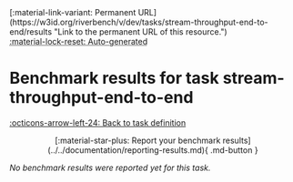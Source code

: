 <div markdown class="rb-top-buttons"><div markdown>[:material-link-variant: Permanent URL](https://w3id.org/riverbench/v/dev/tasks/stream-throughput-end-to-end/results "Link to the permanent URL of this resource.")</div><div markdown><abbr title="This page is entirely automatically generated and cannot be edited.">:material-lock-reset: Auto-generated</abbr></div></div>

# Benchmark results for task stream-throughput-end-to-end

[:octicons-arrow-left-24: Back to task definition](index.md)

<div style="text-align: center" markdown>[:material-star-plus: Report your benchmark results](../../documentation/reporting-results.md){ .md-button }</div>

_No benchmark results were reported yet for this task._